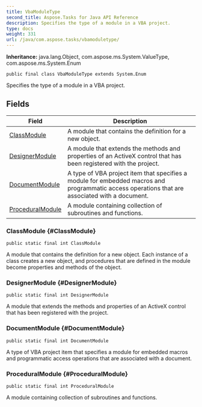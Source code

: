 ```yaml
---
title: VbaModuleType
second_title: Aspose.Tasks for Java API Reference
description: Specifies the type of a module in a VBA project.
type: docs
weight: 331
url: /java/com.aspose.tasks/vbamoduletype/
---
```


**Inheritance:**
java.lang.Object, com.aspose.ms.System.ValueType, com.aspose.ms.System.Enum
```
public final class VbaModuleType extends System.Enum
```

Specifies the type of a module in a VBA project.
## Fields

| Field | Description |
| --- | --- |
| [ClassModule](#ClassModule) | A module that contains the definition for a new object. |
| [DesignerModule](#DesignerModule) | A module that extends the methods and properties of an ActiveX control that has been registered with the project. |
| [DocumentModule](#DocumentModule) | A type of VBA project item that specifies a module for embedded macros and programmatic access operations that are associated with a document. |
| [ProceduralModule](#ProceduralModule) | A module containing collection of subroutines and functions. |
### ClassModule {#ClassModule}
```
public static final int ClassModule
```


A module that contains the definition for a new object. Each instance of a class creates a new object, and procedures that are defined in the module become properties and methods of the object.

### DesignerModule {#DesignerModule}
```
public static final int DesignerModule
```


A module that extends the methods and properties of an ActiveX control that has been registered with the project.

### DocumentModule {#DocumentModule}
```
public static final int DocumentModule
```


A type of VBA project item that specifies a module for embedded macros and programmatic access operations that are associated with a document.

### ProceduralModule {#ProceduralModule}
```
public static final int ProceduralModule
```


A module containing collection of subroutines and functions.


